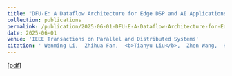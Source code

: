 ```yaml
---
title: "DFU-E: A Dataflow Architecture for Edge DSP and AI Applications"
collection: publications
permalink: /publication/2025-06-01-DFU-E-A-Dataflow-Architecture-for-Edge-DSP-and-AI-Applications
date: 2025-06-01
venue: 'IEEE Transactions on Parallel and Distributed Systems'
citation: ' Wenming Li,  Zhihua Fan,  <b>Tianyu Liu</b>,  Zhen Wang,  Haibin Wu,  Meng Wu,  Kunming Zhang,  Yanhuan Liu,  Ninghui Sun,  Xiaochun Ye,  Dongrui Fan, &quot;DFU-E: A Dataflow Architecture for Edge DSP and AI Applications.&quot; IEEE Transactions on Parallel and Distributed Systems, 2025.'
---
```


[[pdf](https://akaliu.github.io/files/tpds-paper.pdf)]